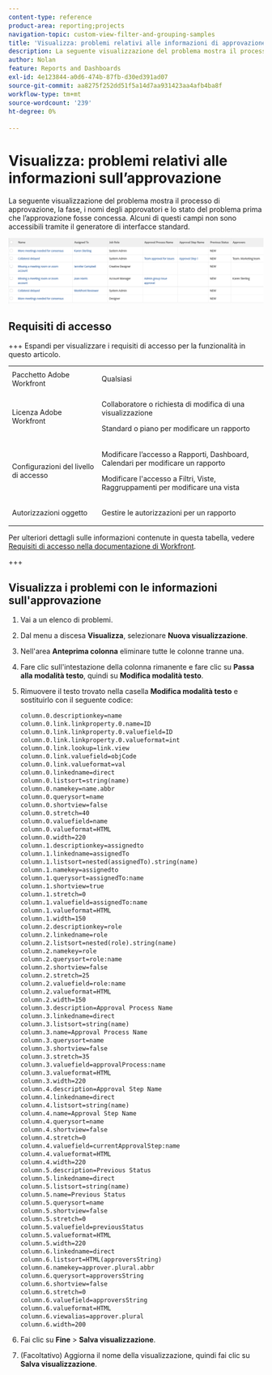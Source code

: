 ```yaml
---
content-type: reference
product-area: reporting;projects
navigation-topic: custom-view-filter-and-grouping-samples
title: 'Visualizza: problemi relativi alle informazioni di approvazione'
description: La seguente visualizzazione del problema mostra il processo di approvazione, la fase, i nomi degli approvatori e lo stato del problema prima che l’approvazione fosse concessa. Alcuni di questi campi non sono accessibili tramite il generatore di interfacce standard.
author: Nolan
feature: Reports and Dashboards
exl-id: 4e123844-a0d6-474b-87fb-d30ed391ad07
source-git-commit: aa8275f252dd51f5a14d7aa931423aa4afb4ba8f
workflow-type: tm+mt
source-wordcount: '239'
ht-degree: 0%

---
```


# Visualizza: problemi relativi alle informazioni sull’approvazione

<!--Audited: 11/2024-->

La seguente visualizzazione del problema mostra il processo di approvazione, la fase, i nomi degli approvatori e lo stato del problema prima che l’approvazione fosse concessa. Alcuni di questi campi non sono accessibili tramite il generatore di interfacce standard.

![custom_issue_view_with_approval_info.png](assets/custom-issue-view-with-approval-info-350x46.png)

## Requisiti di accesso

+++ Espandi per visualizzare i requisiti di accesso per la funzionalità in questo articolo.

<table style="table-layout:auto"> 
 <col> 
 <col> 
 <tbody> 
  <tr> 
   <td role="rowheader">Pacchetto Adobe Workfront</td> 
   <td> <p>Qualsiasi</p> </td> 
  </tr> 
  <tr> 
   <td role="rowheader">Licenza Adobe Workfront</td> 
   <td> 
   <p>Collaboratore o richiesta di modifica di una visualizzazione </p>
   <p>Standard o piano per modificare un rapporto</p>
  </tr> 
  <tr> 
   <td role="rowheader">Configurazioni del livello di accesso</td> 
   <td> <p>Modificare l’accesso a Rapporti, Dashboard, Calendari per modificare un rapporto</p> <p>Modificare l'accesso a Filtri, Viste, Raggruppamenti per modificare una vista</p> </td> 
  </tr> 
  <tr> 
   <td role="rowheader">Autorizzazioni oggetto</td> 
   <td> <p>Gestire le autorizzazioni per un rapporto</p>  </td> 
  </tr> 
 </tbody> 
</table>

Per ulteriori dettagli sulle informazioni contenute in questa tabella, vedere [Requisiti di accesso nella documentazione di Workfront](/help/quicksilver/administration-and-setup/add-users/access-levels-and-object-permissions/access-level-requirements-in-documentation.md).


+++

## Visualizza i problemi con le informazioni sull&#39;approvazione

1. Vai a un elenco di problemi.
1. Dal menu a discesa **Visualizza**, selezionare **Nuova visualizzazione**.

1. Nell&#39;area **Anteprima colonna** eliminare tutte le colonne tranne una.
1. Fare clic sull&#39;intestazione della colonna rimanente e fare clic su **Passa alla modalità testo**, quindi su **Modifica modalità testo**.
1. Rimuovere il testo trovato nella casella **Modifica modalità testo** e sostituirlo con il seguente codice:

   ```
   column.0.descriptionkey=name
   column.0.link.linkproperty.0.name=ID
   column.0.link.linkproperty.0.valuefield=ID
   column.0.link.linkproperty.0.valueformat=int
   column.0.link.lookup=link.view
   column.0.link.valuefield=objCode
   column.0.link.valueformat=val
   column.0.linkedname=direct
   column.0.listsort=string(name)
   column.0.namekey=name.abbr
   column.0.querysort=name
   column.0.shortview=false
   column.0.stretch=40
   column.0.valuefield=name
   column.0.valueformat=HTML
   column.0.width=220
   column.1.descriptionkey=assignedto
   column.1.linkedname=assignedTo
   column.1.listsort=nested(assignedTo).string(name)
   column.1.namekey=assignedto
   column.1.querysort=assignedTo:name
   column.1.shortview=true
   column.1.stretch=0
   column.1.valuefield=assignedTo:name
   column.1.valueformat=HTML
   column.1.width=150
   column.2.descriptionkey=role
   column.2.linkedname=role
   column.2.listsort=nested(role).string(name)
   column.2.namekey=role
   column.2.querysort=role:name
   column.2.shortview=false
   column.2.stretch=25
   column.2.valuefield=role:name
   column.2.valueformat=HTML
   column.2.width=150
   column.3.description=Approval Process Name
   column.3.linkedname=direct
   column.3.listsort=string(name)
   column.3.name=Approval Process Name
   column.3.querysort=name
   column.3.shortview=false
   column.3.stretch=35
   column.3.valuefield=approvalProcess:name
   column.3.valueformat=HTML
   column.3.width=220
   column.4.description=Approval Step Name
   column.4.linkedname=direct
   column.4.listsort=string(name)
   column.4.name=Approval Step Name
   column.4.querysort=name
   column.4.shortview=false
   column.4.stretch=0
   column.4.valuefield=currentApprovalStep:name
   column.4.valueformat=HTML
   column.4.width=220
   column.5.description=Previous Status
   column.5.linkedname=direct
   column.5.listsort=string(name)
   column.5.name=Previous Status
   column.5.querysort=name
   column.5.shortview=false
   column.5.stretch=0
   column.5.valuefield=previousStatus
   column.5.valueformat=HTML
   column.5.width=220
   column.6.linkedname=direct
   column.6.listsort=HTML(approversString)
   column.6.namekey=approver.plural.abbr
   column.6.querysort=approversString
   column.6.shortview=false
   column.6.stretch=0
   column.6.valuefield=approversString
   column.6.valueformat=HTML
   column.6.viewalias=approver.plural
   column.6.width=200
   ```

1. Fai clic su **Fine** > **Salva visualizzazione**.
1. (Facoltativo) Aggiorna il nome della visualizzazione, quindi fai clic su **Salva visualizzazione**.
